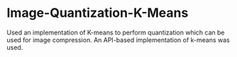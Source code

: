 # Image-Quantization-K-Means

Used an implementation of K-means to perform quantization which can be used for image compression. An API-based implementation of k-means was used.
